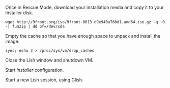 Once in Rescue Mode, download your installation media and copy it to your Installer disk.

`wget http://9front.org/iso/9front-8013.d9e940a768d1.amd64.iso.gz -q -O -| funzip | dd of=/dev/sda`

Empty the cache so that you have enough space to unpack and install the image.

`sync; echo 3 > /proc/sys/vm/drop_caches`

Close the Lish window and shutdown VM.

Start *installer* configuration.

Start a new Lish session, using Glish.

[^1]: https://www.linode.com/docs/guides/install-a-custom-distribution-on-a-linode
[^2]: http://9front.org/iso/
[^3]: http://fqa.9front.org/fqa4.html#4.3
